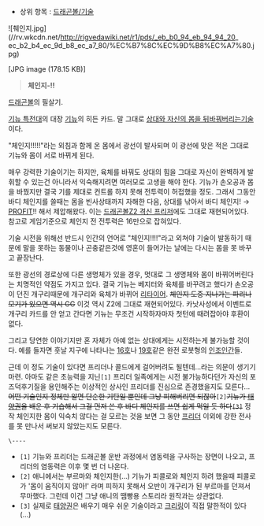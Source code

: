   * 상위 항목 : [드래곤볼/기술](%EB%93%9C%EB%9E%98%EA%B3%A4%EB%B3%BC/%EA%B8%B0%EC%88%A0.md)  

![췌인지.jpg](//rv.wkcdn.net/http://rigvedawiki.net/r1/pds/_eb_b0_94_eb_94_94_20_
ec_b2_b4_ec_9d_b8_ec_a7_80/%EC%B7%8C%EC%9D%B8%EC%A7%80.jpg)

[JPG image (178.15 KB)]

  

> **체인지-!!**

[드래곤볼](%EB%93%9C%EB%9E%98%EA%B3%A4%EB%B3%BC.md)의 필살기.

[기뉴 특전대](%EA%B8%B0%EB%89%B4%20%ED%8A%B9%EC%A0%84%EB%8C%80.md)의 대장
[기뉴](%EA%B8%B0%EB%89%B4.md)의 히든 카드. 말 그대로 [상대와 자신의 몸을 뒤바꿔버리는기술](%EB%AA%B8%20%EB%B0%94%EA%BE%B8%EA%B8%B0.md)이다.

"체인지!!!!!"라는 외침과 함께 온 몸에서 광선이 발사되며 이 광선에 맞은 적은 그대로 기뉴와 몸이 서로 바뀌게 된다.

매우 강력한 기술이기는 하지만, 육체를 바꿔도 상대의 힘을 그대로 자신이 완벽하게 발휘할 수 있는건 아니라서 익숙해지려면 여러모로 고생을
해야 한다. 기뉴가 손오공과 몸을 바꿨지만 결국 기를 제대로 컨트롤 하지 못해 전투력이 허접했을 정도. 그래서 그동안 바디 체인지를 쓸때는
몸을 빈사상태까지 자해한 다음, 상대를 낚아서 바디 체인지! → [PROFIT](PROFIT.md)!! 해서 제압해왔다. 이는
[드래곤볼Z2 격신 프리저](%EB%93%9C%EB%9E%98%EA%B3%A4%EB%B3%BCZ2%20%EA%B2%A9%EC%8B%A0%20%ED%94%84%EB%A6%AC%EC%A0%80.md)에도 그대로 재현되어있다. 참고로 게임기준으로 체인지 전 전투력은 16만으로
잡혀있다.

기술 시전을 위해선 반드시 인간의 언어로 "체인지!!!!"라고 외쳐야 기술이 발동하기 때문에 말을 못하는 동물이나 곤충같은것에 영혼이
들어가는 날에는 다시는 몸을 못 바꾸고 끝장난다.

또한 광선의 경로상에 다른 생명체가 있을 경우, 멋대로 그 생명체와 몸이 바뀌어버린다는 치명적인 약점도 가지고 있다. 결국 기뉴는 베지터와
육체를 바꾸려고 했다가 손오공이 던진 개구리때문에 개구리와 육체가 바뀌어
[리타이어](%EB%A6%AC%ED%83%80%EC%9D%B4%EC%96%B4.md). <del>체인지 도중 지나가는 파리나 모기가
있으면 역시 GG</del> 이것 역시 Z2에 그대로 재현되어있다. 카낫사성에서 이벤트로 개구리 카드를 안 얻고 간다면 기뉴는 무조건
시작하자마자 첫턴에 때려잡아야 후환이 없다.

그리고 당연한 이야기지만 혼 자체가 아예 없는 상대에게는 시전하는게 불가능할 것이다. 예를 들자면 훗날 지구에 나타나는
[16호](16%ED%98%B8.md)나 [19호](19%ED%98%B8.md)같은 완전 로봇형의
[인조인간](%EC%9D%B8%EC%A1%B0%EC%9D%B8%EA%B0%84.md)들.

근데 이 정도 기술이 있다면 프리더나 콜드에게 걸어버려도 될텐데...라는 의문이 생기기 마련. 아마도 같은 초능력을 지닌`[1]` 프리더
일족에게는 시전 불가능하다던가 자신의 포즈덕후기질을 용인해주는 이상적인 상사인 프리더를 진심으로 존경했을지도 모른다... <del>어떤
기술인지 정체만 알면 단순한 기탄일 뿐인데 그냥 피해버리면 되잖아</del>`[2]`<del>기뉴가
[태양권](%ED%83%9C%EC%96%91%EA%B6%8C.md)을 배운 후 기습해서 그걸 먼저 쓴 후 바디 체인지를 쓰면 쉽게 먹일
듯 하다`[3]`</del> 정작 체인지한 몸이 익숙치 않다는 걸 모르는 것을 보면 그 동안
[프리더](%ED%94%84%EB%A6%AC%EB%8D%94.md) 이외에 강한 전사를 못 만나서 써보지 않았는지도 모른다.

`\----`

  * `[1]` 기뉴와 프리더는 드래곤볼 운반 과정에서 염동력을 구사하는 장면이 나오고, 프리더의 염동력은 이후 몇 번 더 나온다.
  * `[2]` 애니에서는 부르마와 체인지한(...) 기뉴가 피콜로와 체인지 하려 했을때 피콜로가 '몸이 움직이지 않아!' 라며 피하지 못해서 오반이 개구리가 된 부르마를 던져서 무마했다. 그런데 이건 그냥 애니의 땜빵용 스토리라 원작과는 상관없다.
  * `[3]` 실제로 [태양권](%ED%83%9C%EC%96%91%EA%B6%8C.md)은 배우기 매우 쉬운 기술이라고 [크리링](%ED%81%AC%EB%A6%AC%EB%A7%81.md)이 직접 말한적이 있다(...)


